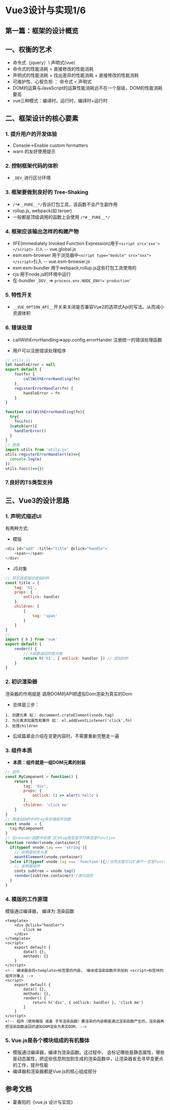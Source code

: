# Vue3设计与实现1/6

## 第一篇：框架的设计概览

## 一、权衡的艺术

  + 命令式（jquery）\ 声明式(vue)
  + 命令式的性能消耗 =  直接修改的性能消耗
  + 声明式的性能消耗 = 找出差异的性能消耗 + 直接修改的性能消耗  
  + 可维护性、心智负担 ： 命令式 <  声明式
  + DOM的运算与JavaScript的运算性能消耗远不在一个层级，DOM的性能消耗要高
  + vue三种模式：编译时，运行时，编译时+运行时

## 二、框架设计的核心要素

### 1. 提升用户的开发体验

+ Console->Enable custom formatters
+ warn 的友好使用提示

### 2. 控制框架代码的体积

+ `_DEV_`进行区分环境

### 3. 框架要做到良好的 Tree-Shaking

+ `/*#__PURE__*/`告诉打包工具，该函数不会产生副作用
+ rollup.js, webpack(如 terser)
+ 一般都是顶级调用的函数上会使用 `/*#__PURE__*/`

### 4. 框架应该输出怎样的构建产物

+ IIFE(immediately Invoked Function Expression)用于`<script src='xxx'></script> 引入` -- vue.global.js
+ esm:esm-browser 用于浏览器中`<script type="module" src="xxx"></script>`引入 -- vue.esm-browser.js
+ esm:esm-bundler 用于webpack,rollup.js这些打包工具使用的
+ cjs:用于node.js的环境中运行
+ 在-bundler `_DEV_` => `process.env.NODE_ENV!='production'`

### 5. 特性开关

+ `__VUE_OPTION_API__`开关来关闭是否兼容Vue2的选项式Api的写法。从而减小资源体积

### 6. 错误处理

+ callWithErrorHandling=>app.config.errorHander 注册统一的错误处理函数

+ 用户可以注册错误处理程序

```javascript
// utils.js
let handleError = null
export default {
    foo(fn) {
        callWithErrorHandling(fn)
    },
    registerErrorHandler(fn) {
        handleError = fn
    }
}
 
function callWithErrorHandling(fn){
  try{
    fn&&fn()
  }catch(err){
    handlerError()
  }
}
// 使用
import utils from 'utils.js'
utils.registerErrorHandler((e)=>{
  console.log(e)
})
utils.foo(()=>{})
```

### 7.良好的TS类型支持

## 三、Vue3的设计思路

### 1. 声明式描述UI

有两种方式:

+ 模版

```javascript
<div id="add" :title="title" @click="handle">
    <span></span>
</div>
```

+ JS对象

```javascript
// 其实就是描述虚拟DOM
const title = {
    tag: 'h1',
    props: {
        onClick: handler
    },
    children: [
        {
            tag: 'span'
        }
    ]
}
// 
import { h } from 'vue'
export default {
    render() {
        // h函数返回的是对象
        return h('h1', { onClick: handler }) // 虚拟DOM
    }
}
```

### 2. 初识渲染器

渲染器的作用就是 调用DOM的API把虚拟Dom渲染为真实的Dom

- 总体是三步：

```
1. 创建元素 如： documment.crateElement(vnode.tag)
2. 为元素添加属性和事件 如： el.addEventListener('click',fn)
3. 处理children
```

+ 后续篇章会介绍在变更内容时，不需要重新完整走一遍

### 3. 组件本质

+ **本质：组件就是一组DOM元素的封装**

```javascript
// 组件
const MyComponent = function() {
    return {
        tag: 'div',
        props: {
            onClick: () => alert('hello')
        },
        children: 'click me'
    }
}
// 用虚拟DOM中的tag来存储组件函数
const vnode  = {
  tag:MyComponent
}
// 在rennder函数中处理 区分tag类型是字符串还是function
function render(vnode,container){
  if(typeof vnode.tag === 'string'){
    // 说明是标签元素
    mountElemment(vnode,container)
  }else if(typeof vnode.tag === 'function'){//当然这里可以扩展不一定是function组件
    // 说明是组件
    conts subtree = vnode.tag()
    rennder(subtree,container)//递归调用
  }
}
```

### 4. 模版的工作原理

模版通过编译器， 编译为 渲染函数

```vue
<template>
    <div @click="handler">
        click me
    </div>
</template>
<script>
    export default {
        data() {},
        methods: {}
    }
</script>
<!-- 编译器会将<template>标签里的内容， 编译成渲染函数并添加到 <script>标签块的组件对象上 -->
<script>
    export default {
        data() {},
        methods: {},
        render() {
            return h('div', { onClick: handler }, 'click me')
        }
    }
</script>
<!-- 组件（使用模版 或者 手写渲染函数）要渲染的内容都是通过渲染函数产生的，渲染器再把渲染函数返回的虚拟DOM渲染为真实DOM. -->
```

### 5. Vue.js是各个模块组成的有机整体

+ 模版通过编译器，编译为渲染函数。这过程中， 会标记哪些是静态属性，哪些是动态属性，把这些信息附加到生成的渲染函数中，让渲染器省去寻早变更点的工作，提升性能
+ 编译器和渲染器都是Vue.js的核心组成部分

## 参考文档

+ 霍春阳的《vue.js 设计与实现》

